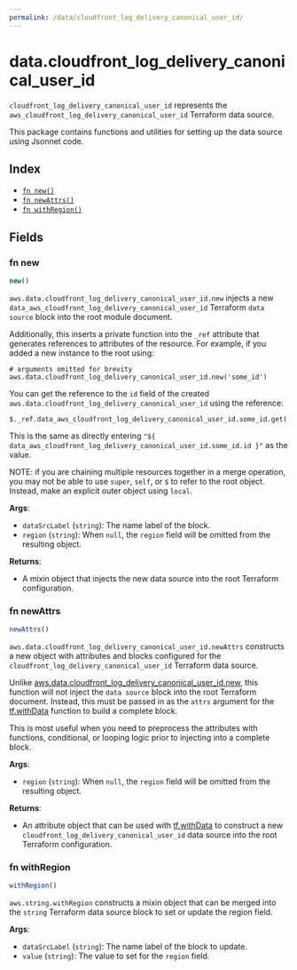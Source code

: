 ```yaml
---
permalink: /data/cloudfront_log_delivery_canonical_user_id/
---
```


# data.cloudfront_log_delivery_canonical_user_id

`cloudfront_log_delivery_canonical_user_id` represents the `aws_cloudfront_log_delivery_canonical_user_id` Terraform data source.



This package contains functions and utilities for setting up the data source using Jsonnet code.


## Index

* [`fn new()`](#fn-new)
* [`fn newAttrs()`](#fn-newattrs)
* [`fn withRegion()`](#fn-withregion)

## Fields

### fn new

```ts
new()
```


`aws.data.cloudfront_log_delivery_canonical_user_id.new` injects a new `data_aws_cloudfront_log_delivery_canonical_user_id` Terraform `data source`
block into the root module document.

Additionally, this inserts a private function into the `_ref` attribute that generates references to attributes of the
resource. For example, if you added a new instance to the root using:

    # arguments omitted for brevity
    aws.data.cloudfront_log_delivery_canonical_user_id.new('some_id')

You can get the reference to the `id` field of the created `aws.data.cloudfront_log_delivery_canonical_user_id` using the reference:

    $._ref.data_aws_cloudfront_log_delivery_canonical_user_id.some_id.get('id')

This is the same as directly entering `"${ data_aws_cloudfront_log_delivery_canonical_user_id.some_id.id }"` as the value.

NOTE: if you are chaining multiple resources together in a merge operation, you may not be able to use `super`, `self`,
or `$` to refer to the root object. Instead, make an explicit outer object using `local`.

**Args**:
  - `dataSrcLabel` (`string`): The name label of the block.
  - `region` (`string`):  When `null`, the `region` field will be omitted from the resulting object.

**Returns**:
- A mixin object that injects the new data source into the root Terraform configuration.


### fn newAttrs

```ts
newAttrs()
```


`aws.data.cloudfront_log_delivery_canonical_user_id.newAttrs` constructs a new object with attributes and blocks configured for the `cloudfront_log_delivery_canonical_user_id`
Terraform data source.

Unlike [aws.data.cloudfront_log_delivery_canonical_user_id.new](#fn-cloudfrontlogdeliverycanonicaluseridnew), this function will not inject the `data source`
block into the root Terraform document. Instead, this must be passed in as the `attrs` argument for the
[tf.withData](https://github.com/tf-libsonnet/core/tree/main/docs#fn-withdata) function to build a complete block.

This is most useful when you need to preprocess the attributes with functions, conditional, or looping logic prior to
injecting into a complete block.

**Args**:
  - `region` (`string`):  When `null`, the `region` field will be omitted from the resulting object.

**Returns**:
  - An attribute object that can be used with [tf.withData](https://github.com/tf-libsonnet/core/tree/main/docs#fn-withdata) to construct a new `cloudfront_log_delivery_canonical_user_id` data source into the root Terraform configuration.


### fn withRegion

```ts
withRegion()
```

`aws.string.withRegion` constructs a mixin object that can be merged into the `string`
Terraform data source block to set or update the region field.



**Args**:
  - `dataSrcLabel` (`string`): The name label of the block to update.
  - `value` (`string`): The value to set for the `region` field.
